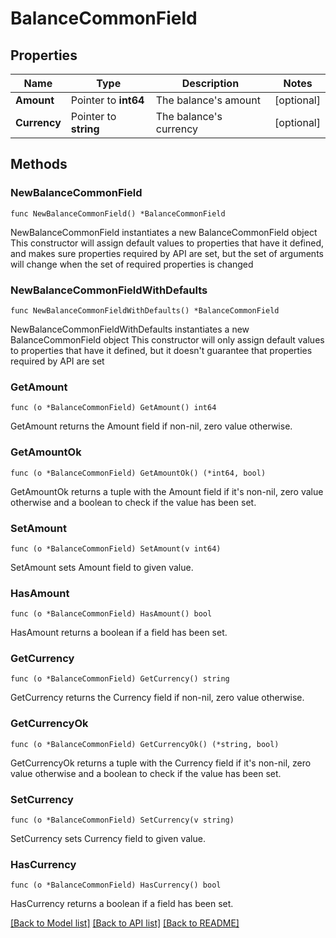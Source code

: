 # BalanceCommonField

## Properties

Name | Type | Description | Notes
------------ | ------------- | ------------- | -------------
**Amount** | Pointer to **int64** | The balance&#39;s amount | [optional] 
**Currency** | Pointer to **string** | The balance&#39;s currency | [optional] 

## Methods

### NewBalanceCommonField

`func NewBalanceCommonField() *BalanceCommonField`

NewBalanceCommonField instantiates a new BalanceCommonField object
This constructor will assign default values to properties that have it defined,
and makes sure properties required by API are set, but the set of arguments
will change when the set of required properties is changed

### NewBalanceCommonFieldWithDefaults

`func NewBalanceCommonFieldWithDefaults() *BalanceCommonField`

NewBalanceCommonFieldWithDefaults instantiates a new BalanceCommonField object
This constructor will only assign default values to properties that have it defined,
but it doesn't guarantee that properties required by API are set

### GetAmount

`func (o *BalanceCommonField) GetAmount() int64`

GetAmount returns the Amount field if non-nil, zero value otherwise.

### GetAmountOk

`func (o *BalanceCommonField) GetAmountOk() (*int64, bool)`

GetAmountOk returns a tuple with the Amount field if it's non-nil, zero value otherwise
and a boolean to check if the value has been set.

### SetAmount

`func (o *BalanceCommonField) SetAmount(v int64)`

SetAmount sets Amount field to given value.

### HasAmount

`func (o *BalanceCommonField) HasAmount() bool`

HasAmount returns a boolean if a field has been set.

### GetCurrency

`func (o *BalanceCommonField) GetCurrency() string`

GetCurrency returns the Currency field if non-nil, zero value otherwise.

### GetCurrencyOk

`func (o *BalanceCommonField) GetCurrencyOk() (*string, bool)`

GetCurrencyOk returns a tuple with the Currency field if it's non-nil, zero value otherwise
and a boolean to check if the value has been set.

### SetCurrency

`func (o *BalanceCommonField) SetCurrency(v string)`

SetCurrency sets Currency field to given value.

### HasCurrency

`func (o *BalanceCommonField) HasCurrency() bool`

HasCurrency returns a boolean if a field has been set.


[[Back to Model list]](../README.md#documentation-for-models) [[Back to API list]](../README.md#documentation-for-api-endpoints) [[Back to README]](../README.md)


